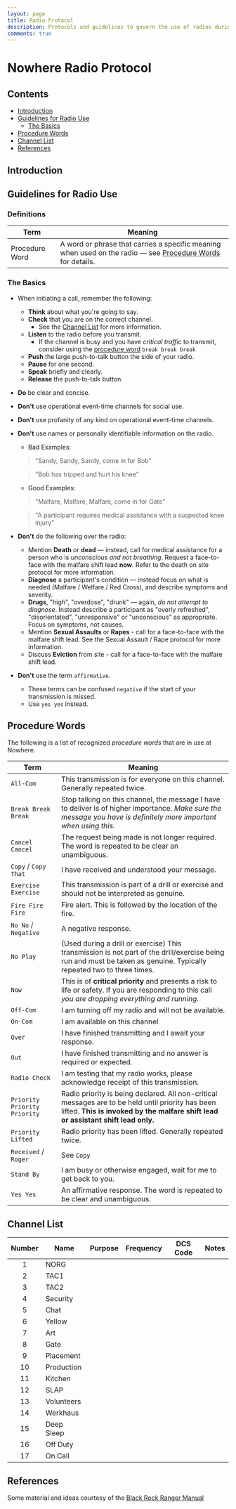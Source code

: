 ```yaml
---
layout: page
title: Radio Protocol
description: Protocols and guidelines to govern the use of radios during setup, event and strike.
comments: true
---
```


# Nowhere Radio Protocol

## Contents
- [Introduction](#introduction)
- [Guidelines for Radio Use](#guidelines-for-radio-use)
    - [The Basics](#the-basics)
- [Procedure Words](#procedure-words)
- [Channel List](#channel-list)
- [References](#references)

## Introduction

## Guidelines for Radio Use

### Definitions

| Term             | Meaning |
|---               |---      |
|Procedure Word    | A word or phrase that carries a specific meaning when used on the radio — see [Procedure Words](#procedure-words) for details.     |

### The Basics

- When initiating a call, remember the following:
    - **Think** about what you're going to say.
    - **Check** that you are on the correct channel.
        - See the [Channel List](#channel-list) for more information.
    - **Listen** to the radio before you transmit.
        - If the channel is busy and you have *critical traffic* to transmit, consider using the [procedure word](#procedure-words) `break break break`
    - **Push** the large push-to-talk button the side of your radio.
    - **Pause** for one second.
    - **Speak** briefly and clearly.
    - **Release** the push-to-talk button.

- **Do** be clear and concise.

- **Don't** use operational event-time channels for social use.

- **Don't** use profanity of any kind on operational event-time channels.

- **Don't** use names or personally identifiable information on the radio.
    - Bad Examples:

    > "Sandy, Sandy, Sandy, come in for Bob"

    > "Bob has tripped and hurt his knee"

    - Good Examples:

    > "Malfare, Malfare, Malfare, come in for Gate"

    > "A participant requires medical assistance with a suspected knee injury"

- **Don't** do the following over the radio:
    - Mention **Death** or **dead** — instead, call for medical assistance for a person who is *unconscious and not breathing*. Request a face-to-face with the malfare shift lead **now**. Refer to the death on site protocol for more information.
    - **Diagnose** a participant's condition — instead focus on what is needed (Malfare / Welfare / Red Cross), and describe symptoms and severity.
    - **Drugs**, "high", "overdose", "drunk" — again, *do not attempt to diagnose*. Instead describe a participant as "overly refreshed", "disorientated", "unresponsive" or "unconscious" as appropriate. Focus on symptoms, not causes.
    - Mention **Sexual Assaults** or **Rapes** - call for a face-to-face with the malfare shift lead. See the Sexual Assault / Rape protocol for more information.
    - Discuss **Eviction** from site - call for a face-to-face with the malfare shift lead.

- **Don't** use the term `affirmative`.
    - These terms can be confused `negative` if the start of your transmission is missed.
    - Use `yes yes` instead.



## Procedure Words
The following is a list of recognized *procedure words* that are in use at Nowhere.

|Term   | Meaning  |
| ------------------   |   ---    |
| `All-Com` | This transmission is for everyone on this channel. Generally repeated twice.
| `Break Break Break` | Stop talking on this channel, the message I have to deliver is of higher importance. *Make sure the message you have is definitely more important when using this.* |
| `Cancel Cancel` | The request being made is not longer required. The word is repeated to be clear an unambiguous. |
| `Copy` /  `Copy That` | I have received and understood your message. |
| `Exercise Exercise` | This transmission is part of a drill or exercise and should not be interpreted as genuine. |
| `Fire Fire Fire` | Fire alert. This is followed by the location of the fire. |
| `No No` / `Negative` | A negative response. |
| `No Play` | (Used during a drill or exercise) This transmission is not part of the drill/exercise being run and must be taken as genuine. Typically repeated two to three times.
| `Now` | This is of **critical priority** and presents a risk to life or safety. If you are responding to this call *you are dropping everything and running*.|
| `Off-Com` | I am turning off my radio and will not be available. |
| `On-Com` | I am available on this channel |
| `Over` | I have finished transmitting and I await your response. |
| `Out`  | I have finished transmitting and no answer is required or expected. |
| `Radio Check` | I am testing that my radio works, please acknowledge receipt of this transmission. |
| `Priority Priority Priority` | Radio priority is being declared. All non-critical messages are to be held until priority has been lifted. **This is invoked by the malfare shift lead or assistant shift lead only.** |
| `Priority Lifted` | Radio priority has been lifted. Generally repeated twice. |
|`Received` / `Roger`| See `Copy` |
| `Stand By` | I am busy or otherwise engaged, wait for me to get back to you. |
| `Yes Yes` | An affirmative response. The word is repeated to be clear and unambiguous. |


## Channel List

| Number  | Name        | Purpose | Frequency | DCS Code | Notes |
|:---:    |---          |---      |---        |---          |---          |
| 1       | NORG        |         |           |             |            |
| 2       | TAC1        |         |           |             |            |
| 3       | TAC2        |         |           |             |            |
| 4       | Security    |         |           |             |            |   
| 5       | Chat        |         |           |             |            |   
| 6       | Yellow      |         |           |             |            |   
| 7       | Art         |         |           |             |            |   
| 8       | Gate        |         |           |             |            |   
| 9       | Placement   |         |           |             |            |   
| 10      | Production  |         |           |             |            |   
| 11      | Kitchen     |         |           |             |            |   
| 12      | SLAP        |         |           |             |            |   
| 13      | Volunteers  |         |           |             |            |   
| 14      | Werkhaus    |         |           |             |            |   
| 15      | Deep Sleep  |         |           |             |            |   
| 16      | Off Duty    |         |           |             |            |   
| 17      | On Call     |         |           |             |            |

## References

 Some material and ideas courtesy of the [Black Rock Ranger Manual](http://rangers.burningman.org/wp-content/uploads/ranger-manual-2014.pdf)  

